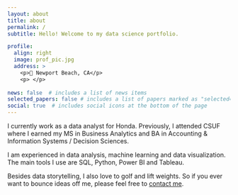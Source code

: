 ```yaml
---
layout: about
title: about
permalink: /
subtitle: Hello! Welcome to my data science portfolio.

profile:
  align: right
  image: prof_pic.jpg
  address: >
    <p>📍 Newport Beach, CA</p>
    <p> </p>
    
news: false  # includes a list of news items
selected_papers: false # includes a list of papers marked as "selected={true}"
social: true  # includes social icons at the bottom of the page
---
```


 <!-- <p></p>
 <a href='#' style="text-decoration:none"><b>About Me</b></a> -->

 I currently work as a data analyst for Honda. Previously, I attended CSUF where I earned my MS in Business Analytics and BA in Accounting & Information Systems / Decision Sciences.

 I am experienced in data analysis, machine learning and data visualization. The main tools I use are SQL, Python, Power BI and Tableau.

 Besides data storytelling, I also love to golf and lift weights. So if you ever want to bounce ideas off me, please feel free to [contact me](email:shainalolin@gmail.com).